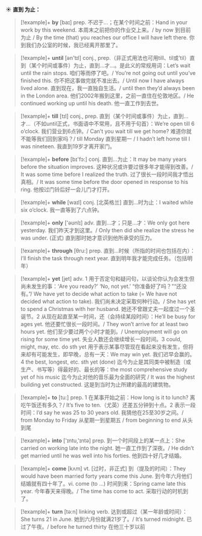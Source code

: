 ☀ <span class="category">**直到 为止：**</span>
>[!example]+ <span class="vocabulary">**by**</span> [baɪ] 
> <span class="definition">prep. 不迟于…；在某个时间之前：</span>Hand in your work by this weekend. 本周末之前把你的作业交上来。/ by now 到目前为止 / By the time (that) you reaches our office I will have left there. 你到我们办公室的时候，我已经离开那里了。

>[!example]+ <span class="vocabulary">**until**</span> [ən'tɪl] 
> <span class="definition">conj., prep.（非正式用法也可用till、til或’til）直到（某个时间或事件）为止，直到…才…。是此义的常规用词：</span>Let’s wait until the rain stops. 咱们等雨停了吧。/ You’re not going out until you’ve finished this. 你不把这事做完就不准出去。/ Until now I have always lived alone. 直到现在，我一直独自生活。/ until then they’d always been in the London area. 他们2002年搬到这里，之前一直住在伦敦地区。/ He continued working up until his death. 他一直工作到去世。

>[!example]+ <span class="vocabulary">**till**</span> [tɪl] 
> <span class="definition">conj., prep. 直到（某个时间或事件）为止，直到…才…（不如until正式，书面语中不常用，且不用于句首）：</span>We’re open till 6 o’clock. 我们营业到6点钟。/ Can’t you wait till we get home? 难道你就不能等我们回到家吗？/ till Monday 直到星期一 / I hadn’t left home till I was nineteen. 我直到19岁才离开家门。

>[!example]+ <span class="vocabulary">**before**</span> [bɪ'fɔ:] 
> <span class="definition">conj. 直到…为止：</span>It may be many years before the situation improves. 这种状况或许要过很多年才能得到改善。/ It was some time before I realized the truth. 过了很长一段时间我才悟出真相。/ It was some time before the door opened in response to his ring. 他按过门铃后好一会儿门才打开。

>[!example]+ <span class="vocabulary">**while**</span> [waɪl] 
> <span class="definition">conj. [北英格兰] 直到…时为止：</span>I waited while six o’clock. 我一直等到了六点钟。

>[!example]+ <span class="vocabulary">**only**</span> ['əʊnlɪ] 
> <span class="definition">adv. 直到…才；只是…才：</span>We only got here yesterday. 我们昨天才到这里。/ Only then did she realize the stress he was under. (正式) 直到那时她才意识到他所承受的压力。

>[!example]+ <span class="vocabulary">**through**</span> [θru:] 
> <span class="definition">prep. 直到…时候（所指的时间也包括在内）：</span>I’ll finish the task through next year. 直到明年我才能完成任务。（包括明年）

>[!example]+ <span class="vocabulary">**yet**</span> [jet] 
> <span class="definition">adv. 1 用于否定句和疑问句，以谈论你认为会发生但尚未发生的事：</span>‘Are you ready?’ ‘No, not yet.’ “你准备好了吗？”“还没有。”/ We have yet to decide what action to take (= We have not decided what action to take). 我们尚未决定采取何种行动。/ She has yet to spend a Christmas with her husband. 她还不曾跟丈夫一起度过一个圣诞节。<span class="definition">2 从现在起直至某一时间，还（会持续某段时间）：</span>He’ll be busy for ages yet. 他还要忙很长一段时间。/ They won’t arrive for at least two hours yet. 他们至少要过两个小时才能到。/ Unemployment will go on rising for some time yet. 失业人数还会继续增长一段时间。<span class="definition">3 could, might, may, etc. do sth yet 用于表示某事尽管现在看起来没有发生，但将来却有可能发生，即早晚，总有一天：</span>We may win yet. 我们迟早会赢的。<span class="definition">4 the best, longest, etc. sth yet (done) 迄今为止是其同类中被制造（或生产、书写等）得最好的、最长的等：</span>the most comprehensive study yet of his music 迄今为止对他的音乐最为全面的研究 / It was the highest building yet constructed. 这是到当时为止所建的最高的建筑物。 

>[!example]+ <span class="vocabulary">**to**</span> [tu:] 
> <span class="definition">prep. 1 在某事开始之前：</span>How long is it to lunch? 离吃午饭还有多久？/ It’s five to ten.（尤英）还差五分钟到十点。<span class="definition">2 表示一段时间：</span>I’d say he was 25 to 30 years old. 我猜他在25至30岁之间。/ from Monday to Friday 从星期一到星期五 / from beginning to end 从头到尾

>[!example]+ <span class="vocabulary">**into**</span> ['ɪntu,'ɪntə] 
> <span class="definition">prep. 到一个时间段上的某一点上：</span>She carried on working late into the night. 她一直工作到了深夜。/ He didn’t get married until he was well into his forties. 他到四十好几才结婚。

>[!example]+ <span class="vocabulary">**come**</span> [kʌm] 
> <span class="definition">vt. [过时，非正式] 到（提及的时间）：</span>They would have been married forty years come this June. 到今年六月他们结婚就有四十年了。<span class="definition">vi. come (to ...) 时间到来：</span>Spring came late this year. 今年春天来得晚。/ The time has come to act. 采取行动的时机到了。

>[!example]+ <span class="vocabulary">**turn**</span> [tə:n] 
> <span class="definition">linking verb. 达到或超过（某一年龄或时间）：</span>She turns 21 in June. 她到六月份就满21岁了。/ It’s turned midnight. 已过了午夜。/ before he turned thirty 在他三十岁以前
